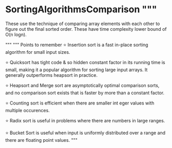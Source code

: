 # SortingAlgorithmsComparison """
These use the technique of comparing array elements with each other to figure out the final sorted order. These have time complexity lower bound of O(n logn).

"""
"""
Points to remember
⭐ Insertion sort is a fast in-place sorting algorithm for small input sizes.

⭐ Quicksort has tight code & so hidden constant factor in its running time is small, making it a popular algorithm for sorting large input arrays. It generally outperforms heapsort in practice.

⭐ Heapsort and Merge sort are asymptotically optimal comparison sorts, and no comparison sort exists that is faster by more than a constant factor.

⭐ Counting sort is efficient when there are smaller int eger values with multiple occurences.

⭐ Radix sort is useful in problems where there are numbers in large ranges.

⭐ Bucket Sort is useful when input is uniformly distributed over a range and there are floating point values.
"""
